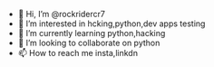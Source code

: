 - 👋 Hi, I’m @rockridercr7
- 👀 I’m interested in hcking,python,dev apps testing
- 🌱 I’m currently learning  python,hacking
- 💞️ I’m looking to collaborate on python
- 📫 How to reach me insta,linkdn

